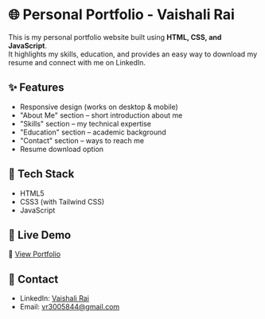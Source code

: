 # 🌐 Personal Portfolio - Vaishali Rai  

This is my personal portfolio website built using **HTML, CSS, and JavaScript**.  
It highlights my skills, education, and provides an easy way to download my resume and connect with me on LinkedIn.  

## ✨ Features  
- Responsive design (works on desktop & mobile)  
- "About Me" section – short introduction about me  
- "Skills" section – my technical expertise  
- "Education" section – academic background  
- "Contact" section – ways to reach me  
- Resume download option  

## 🚀 Tech Stack  
- HTML5  
- CSS3 (with Tailwind CSS)  
- JavaScript  

## 📂 Live Demo  
🔗 [View Portfolio](https://jolly-crostata-19f0e4.netlify.app/)

## 📧 Contact  
- LinkedIn: [Vaishali Rai](https://www.linkedin.com/in/vaishali-rai-126717290)  
- Email: vr3005844@gmail.com
